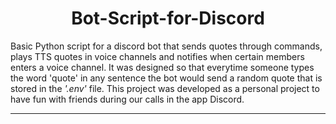 <h1 align="center">Bot-Script-for-Discord</h1>

Basic Python script for a discord bot that sends quotes through commands, plays TTS quotes in voice channels and notifies when certain members enters a voice channel. It was designed so that everytime someone types the word 'quote' in any sentence the bot would send a random quote that is stored in the *'.env'* file. This project was developed as a personal project to have fun with friends during our calls in the app Discord.

-------------------------------
